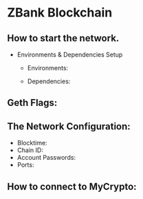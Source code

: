 # ZBank Blockchain 

## How to start the network.


* Environments & Dependencies Setup
    - Environments:

    - Dependencies:

## Geth Flags:


## The Network Configuration:
* Blocktime:
* Chain ID:
* Account Passwords:
* Ports:

## How to connect to MyCrypto:

